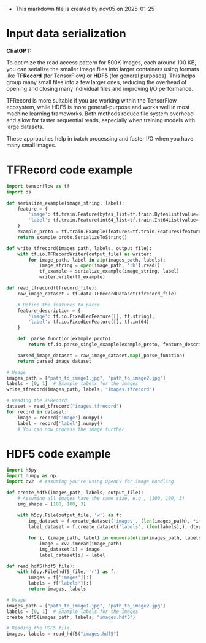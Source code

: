 * This markdown file is created by nov05 on 2025-01-25   

# **Input data serialization**  

**ChatGPT:**   

To optimize the read access pattern for 500K images, each around 100 KB, you can serialize the smaller image files into larger containers using formats like **TFRecord** (for TensorFlow) or **HDF5** (for general purposes). This helps group many small files into a few larger ones, reducing the overhead of opening and closing many individual files and improving I/O performance.

TFRecord is more suitable if you are working within the TensorFlow ecosystem, while HDF5 is more general-purpose and works well in most machine learning frameworks. Both methods reduce file system overhead and allow for faster sequential reads, especially when training models with large datasets.  

These approaches help in batch processing and faster I/O when you have many small images.


# **TFRecord code example**

```python
import tensorflow as tf
import os

def serialize_example(image_string, label):
    feature = {
        'image': tf.train.Feature(bytes_list=tf.train.BytesList(value=[image_string])),
        'label': tf.train.Feature(int64_list=tf.train.Int64List(value=[label]))
    }
    example_proto = tf.train.Example(features=tf.train.Features(feature=feature))
    return example_proto.SerializeToString()

def write_tfrecord(images_path, labels, output_file):
    with tf.io.TFRecordWriter(output_file) as writer:
        for image_path, label in zip(images_path, labels):
            image_string = open(image_path, 'rb').read()
            tf_example = serialize_example(image_string, label)
            writer.write(tf_example)

def read_tfrecord(tfrecord_file):
    raw_image_dataset = tf.data.TFRecordDataset(tfrecord_file)

    # Define the features to parse
    feature_description = {
        'image': tf.io.FixedLenFeature([], tf.string),
        'label': tf.io.FixedLenFeature([], tf.int64)
    }

    def _parse_function(example_proto):
        return tf.io.parse_single_example(example_proto, feature_description)

    parsed_image_dataset = raw_image_dataset.map(_parse_function)
    return parsed_image_dataset

# Usage
images_path = ["path_to_image1.jpg", "path_to_image2.jpg"]
labels = [0, 1]  # Example labels for the images
write_tfrecord(images_path, labels, "images.tfrecord")

# Reading the TFRecord
dataset = read_tfrecord("images.tfrecord")
for record in dataset:
    image = record['image'].numpy()
    label = record['label'].numpy()
    # You can now process the image further
```

# **HDF5 code example**  

```python   
import h5py
import numpy as np
import cv2  # Assuming you're using OpenCV for image handling

def create_hdf5(images_path, labels, output_file):
    # Assuming all images have the same size, e.g., (100, 100, 3)
    img_shape = (100, 100, 3)
    
    with h5py.File(output_file, 'w') as f:
        img_dataset = f.create_dataset('images', (len(images_path), *img_shape), dtype='uint8')
        label_dataset = f.create_dataset('labels', (len(labels),), dtype='int')

        for i, (image_path, label) in enumerate(zip(images_path, labels)):
            image = cv2.imread(image_path)
            img_dataset[i] = image
            label_dataset[i] = label

def read_hdf5(hdf5_file):
    with h5py.File(hdf5_file, 'r') as f:
        images = f['images'][:]
        labels = f['labels'][:]
        return images, labels

# Usage
images_path = ["path_to_image1.jpg", "path_to_image2.jpg"]
labels = [0, 1]  # Example labels for the images
create_hdf5(images_path, labels, "images.hdf5")

# Reading the HDF5 file
images, labels = read_hdf5("images.hdf5")
```   